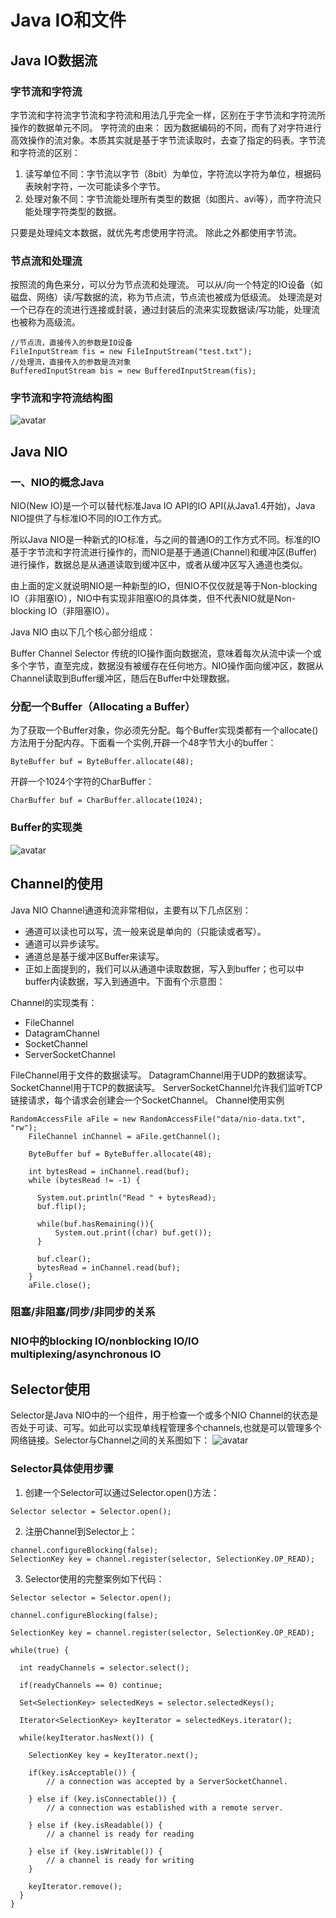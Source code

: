 # Java IO和文件
## Java IO数据流
### 字节流和字符流
 字节流和字符流字节流和字符流和用法几乎完全一样，区别在于字节流和字符流所操作的数据单元不同。
字符流的由来： 因为数据编码的不同，而有了对字符进行高效操作的流对象。本质其实就是基于字节流读取时，去查了指定的码表。字节流和字符流的区别：
1. 读写单位不同：字节流以字节（8bit）为单位，字符流以字符为单位，根据码表映射字符，一次可能读多个字节。
2. 处理对象不同：字节流能处理所有类型的数据（如图片、avi等），而字符流只能处理字符类型的数据。

只要是处理纯文本数据，就优先考虑使用字符流。 除此之外都使用字节流。

### 节点流和处理流
按照流的角色来分，可以分为节点流和处理流。
可以从/向一个特定的IO设备（如磁盘、网络）读/写数据的流，称为节点流，节点流也被成为低级流。
处理流是对一个已存在的流进行连接或封装，通过封装后的流来实现数据读/写功能，处理流也被称为高级流。
```
//节点流，直接传入的参数是IO设备
FileInputStream fis = new FileInputStream("test.txt");
//处理流，直接传入的参数是流对象
BufferedInputStream bis = new BufferedInputStream(fis);
```
### 字节流和字符流结构图
![avatar](/image/java_io_class.png)

## Java NIO
### 一、NIO的概念Java
NIO(New IO)是一个可以替代标准Java IO API的IO API(从Java1.4开始)，Java NIO提供了与标准IO不同的IO工作方式。

所以Java NIO是一种新式的IO标准，与之间的普通IO的工作方式不同。标准的IO基于字节流和字符流进行操作的，而NIO是基于通道(Channel)和缓冲区(Buffer)进行操作，数据总是从通道读取到缓冲区中，或者从缓冲区写入通道也类似。

由上面的定义就说明NIO是一种新型的IO，但NIO不仅仅就是等于Non-blocking IO（非阻塞IO），NIO中有实现非阻塞IO的具体类，但不代表NIO就是Non-blocking IO（非阻塞IO）。

Java NIO 由以下几个核心部分组成：

Buffer
Channel
Selector
传统的IO操作面向数据流，意味着每次从流中读一个或多个字节，直至完成，数据没有被缓存在任何地方。NIO操作面向缓冲区，数据从Channel读取到Buffer缓冲区，随后在Buffer中处理数据。

### 分配一个Buffer（Allocating a Buffer）
为了获取一个Buffer对象，你必须先分配。每个Buffer实现类都有一个allocate()方法用于分配内存。下面看一个实例,开辟一个48字节大小的buffer：
```
ByteBuffer buf = ByteBuffer.allocate(48);
```
开辟一个1024个字符的CharBuffer：
```
CharBuffer buf = CharBuffer.allocate(1024);
```
### Buffer的实现类
![avatar](/image/buffer_impl.png)

## Channel的使用
Java NIO Channel通道和流非常相似，主要有以下几点区别：

* 通道可以读也可以写，流一般来说是单向的（只能读或者写）。
* 通道可以异步读写。
* 通道总是基于缓冲区Buffer来读写。
* 正如上面提到的，我们可以从通道中读取数据，写入到buffer；也可以中buffer内读数据，写入到通道中。下面有个示意图：

Channel的实现类有：
* FileChannel
* DatagramChannel
* SocketChannel
* ServerSocketChannel

FileChannel用于文件的数据读写。 DatagramChannel用于UDP的数据读写。 SocketChannel用于TCP的数据读写。 ServerSocketChannel允许我们监听TCP链接请求，每个请求会创建会一个SocketChannel。
Channel使用实例
```
RandomAccessFile aFile = new RandomAccessFile("data/nio-data.txt", "rw");
    FileChannel inChannel = aFile.getChannel();

    ByteBuffer buf = ByteBuffer.allocate(48);

    int bytesRead = inChannel.read(buf);
    while (bytesRead != -1) {

      System.out.println("Read " + bytesRead);
      buf.flip();

      while(buf.hasRemaining()){
          System.out.print((char) buf.get());
      }

      buf.clear();
      bytesRead = inChannel.read(buf);
    }
    aFile.close();
```

### 阻塞/非阻塞/同步/非同步的关系

### NIO中的blocking IO/nonblocking IO/IO multiplexing/asynchronous IO

##  Selector使用
Selector是Java NIO中的一个组件，用于检查一个或多个NIO Channel的状态是否处于可读、可写。如此可以实现单线程管理多个channels,也就是可以管理多个网络链接。Selector与Channel之间的关系图如下：
![avatar](/image/java_selector.png)

### Selector具体使用步骤
1. 创建一个Selector可以通过Selector.open()方法：
```
Selector selector = Selector.open();
```
2. 注册Channel到Selector上：
```
channel.configureBlocking(false);
SelectionKey key = channel.register(selector, SelectionKey.OP_READ);
```
3. Selector使用的完整案例如下代码：
```
Selector selector = Selector.open();

channel.configureBlocking(false);

SelectionKey key = channel.register(selector, SelectionKey.OP_READ);

while(true) {

  int readyChannels = selector.select();

  if(readyChannels == 0) continue;

  Set<SelectionKey> selectedKeys = selector.selectedKeys();

  Iterator<SelectionKey> keyIterator = selectedKeys.iterator();

  while(keyIterator.hasNext()) {

    SelectionKey key = keyIterator.next();

    if(key.isAcceptable()) {
        // a connection was accepted by a ServerSocketChannel.

    } else if (key.isConnectable()) {
        // a connection was established with a remote server.

    } else if (key.isReadable()) {
        // a channel is ready for reading

    } else if (key.isWritable()) {
        // a channel is ready for writing
    }

    keyIterator.remove();
  }
}
```

